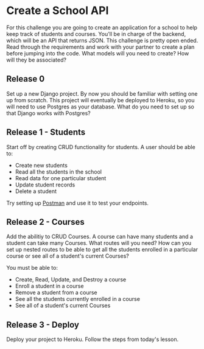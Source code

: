 # Create a School API

For this challenge you are going to create an application for a school to help keep track of students and courses. You'll be in charge of the backend, which will be an API that returns JSON. This challenge is pretty open ended. Read through the requirements and work with your partner to create a plan before jumping into the code. What models will you need to create? How will they be associated?

## Release 0 
Set up a new Django project. By now you should be familiar with setting one up from scratch. This project will eventually be deployed to Heroku, so you will need to use Postgres as your database. What do you need to set up so that Django works with Postgres? 


## Release 1 - Students 
Start off by creating CRUD functionality for students. A user should be able to:
- Create new students 
- Read all the students in the school 
- Read data for one particular student 
- Update student records
- Delete a student

Try setting up [Postman](https://www.getpostman.com/) and use it to test your endpoints.

## Release 2 - Courses 
Add the abilitiy to CRUD Courses. A course can have many students and a student can take many Courses. What routes will you need? How can you set up nested routes to be able to get all the students enrolled in a particular course or see all of a student's current Courses? 

You must be able to: 

- Create, Read, Update, and Destroy a course 
- Enroll a student in a course 
- Remove a student from a course
- See all the students currently enrolled in a course 
- See all of a student's current Courses 

## Release 3 - Deploy
Deploy your project to Heroku. Follow the steps from today's lesson.
